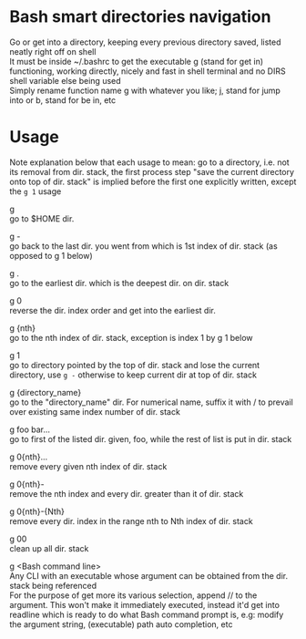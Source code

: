 # Bash smart directories navigation   
Go or get into a directory, keeping every previous directory saved, listed neatly right off on shell   
It must be inside ~/.bashrc to get the executable g (stand for get in) functioning, working directly, nicely and fast in shell terminal and no DIRS shell variable else being used    
Simply rename function name g with whatever you like; j, stand for jump into or b, stand for be in, etc    

# Usage   
Note explanation below that each usage to mean: go to a directory, i.e. not its removal from dir. stack, the first process step "save the current directory onto top of dir. stack" is implied before the first one explicitly written, except the `g 1` usage   

g   
go to $HOME dir.   

g -   
go back to the last dir. you went from which is 1st index of dir. stack (as opposed to g 1 below)   

g .   
go to the earliest dir. which is the deepest dir. on dir. stack   

g 0   
reverse the dir. index order and get into the earliest dir.   

g {nth}   
go to the nth index of dir. stack, exception is index 1 by g 1 below

g 1   
go to directory pointed by the top of dir. stack and lose the current directory, use `g -` otherwise to keep current dir at top of dir. stack    

g {directory_name}   
go to the "directory_name" dir. For numerical name, suffix it with / to prevail over existing same index number of dir. stack

g foo bar...   
go to first of the listed dir. given, foo, while the rest of list is put in dir. stack    

g 0{nth}...  
remove every given nth index of dir. stack   

g 0{nth}-  
remove the nth index and every dir. greater than it of dir. stack   

g 0{nth}-{Nth}  
remove every dir. index in the range nth to Nth index of dir. stack   

g 00   
clean up all dir. stack   

g \<Bash command line\>   
Any CLI with an executable whose argument can be obtained from the dir. stack being referenced   
For the purpose of get more its various selection, append // to the argument. This won't make it immediately executed, instead it'd get into readline which is ready to do what Bash command prompt is, e.g: modify the argument string, (executable) path auto completion, etc

